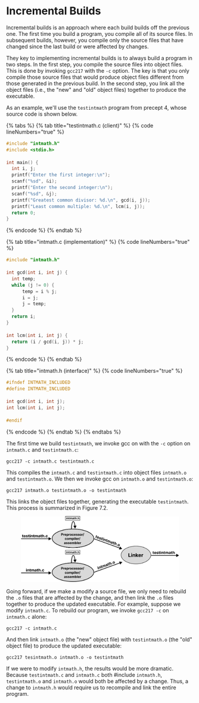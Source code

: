 # Incremental Builds

Incremental builds is an approach where each build builds off the previous one. The first time you build a program, you compile all of its source files. In subsequent builds, however, you compile only the source files that have changed since the last build or were affected by changes.

They key to implementing incremental builds is to always build a program in two steps. In the first step, you compile the source files into object files. This is done by invoking `gcc217` with the `-c` option. The key is that you only compile those source files that would produce object files different from those generated in the previous build. In the second step, you link all the object files (i.e., the "new" and "old" object files) together to produce the executable.

As an example, we'll use the `testintmath` program from precept 4, whose source code is shown below.&#x20;

{% tabs %}
{% tab title="testintmath.c (client)" %}
{% code lineNumbers="true" %}
```c
#include "intmath.h"
#include <stdio.h>

int main() {
  int i, j;
  printf("Enter the first integer:\n");
  scanf("%sd", &i);
  printf("Enter the second integer:\n");
  scanf("%sd", &j);
  printf("Greatest common divisor: %d.\n", gcd(i, j));
  printf("Least common multiple: %d.\n", lcm(i, j));
  return 0;
}
```
{% endcode %}
{% endtab %}

{% tab title="intmath.c (implementation)" %}
{% code lineNumbers="true" %}
```c
#include "intmath.h"

int gcd(int i, int j) {   
  int temp;    
  while (j != 0) {
      temp = i % j;     
      i = j;     
      j = temp;   
  }  
  return i; 
}

int lcm(int i, int j) {   
  return (i / gcd(i, j)) * j; 
}
```
{% endcode %}
{% endtab %}

{% tab title="intmath.h (interface)" %}
{% code lineNumbers="true" %}
```c
#ifndef INTMATH_INCLUDED 
#define INTMATH_INCLUDED 

int gcd(int i, int j); 
int lcm(int i, int j); 

#endif
```
{% endcode %}
{% endtab %}
{% endtabs %}

The first time we build `testintmath`, we invoke gcc on with the `-c` option on `intmath.c` and `testintmath.c`:

```
gcc217 -c intmath.c testintmath.c 
```

This compiles the `intmath.c` and `testintmath.c` into object files `intmath.o` and `testintmath.o`. We then we invoke gcc on `intmath.o` and `testintmath.o`:

```
gcc217 intmath.o testintmath.o -o testintmath
```

This links the object files together, generating the executable `testintmath`. This process is summarized in Figure 7.2.&#x20;

<figure><img src="../../.gitbook/assets/Group 147 (2).png" alt="" width="563"><figcaption></figcaption></figure>

Going forward, if we make a modify a source file, we only need to rebuild the `.o` files that are affected by the change, and then link the `.o` files together to produce the updated executable. For example, suppose we modify `intmath.c`. To rebuild our program, we invoke `gcc217 -c` on `intmath.c` alone:

```
gcc217 -c intmath.c
```

And then link `intmath.o` (the "new" object file) with `testintmath.o` (the "old" object file) to produce the updated executable:

```
gcc217 tesintmath.o intmath.o -o testintmath
```

If we were to modify `intmath.h`, the results would be more dramatic. Because `testintmath.c` and `intmath.c` both #include `intmath.h`, `testintmath.o` and `intmath.o` would both be affected by a change. Thus, a change to `intmath.h` would require us to recompile and link the entire program.&#x20;
